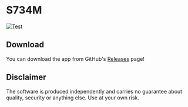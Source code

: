 # S734M

[![Test](https://github.com/s734m/s734m/actions/workflows/test.yml/badge.svg)](https://github.com/s734m/s734m/actions)

## Download

You can download the app from GitHub's [Releases](https://github.com/s734m/s734m/releases/latest) page! 

## Disclaimer

The software is produced independently and carries no guarantee about quality, security or anything else. Use at your own risk.
